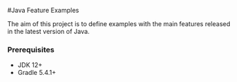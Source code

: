 #Java Feature Examples

The aim of this project is to define examples with the main features released in the latest version of Java.

### Prerequisites
- JDK 12+
- Gradle 5.4.1+
